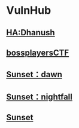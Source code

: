 # VulnHub

## [HA:Dhanush](./HA-Dhanush.md)

## [bossplayersCTF](./bossplayersCTF.md)

## [Sunset：dawn](./Sunset：dawn.md)

## [Sunset：nightfall](./Sunset：nightfall.md)

## [Sunset](./Sunset.md)

